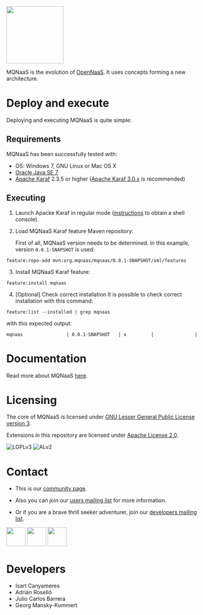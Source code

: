 <img src="http://new.opennaas.org/wp-content/uploads/2013/11/opennaas-orange.png" height=150 />

MQNaaS is the evolution of [OpenNaaS](https://github.com/dana-i2cat/opennaas). It uses concepts forming a new architecture.

Deploy and execute
==================

Deploying and executing MQNaaS is quite simple: 

Requirements
------------
MQNaaS has been successfully tested with:

* OS: Windows 7, GNU Linux or Mac OS X
* [Oracle Java SE 7](http://www.oracle.com/technetwork/java/javase/downloads/index.html)
* [Apache Karaf](http://karaf.apache.org/) 2.3.5 or higher ([Apache Karaf 3.0.x](http://www.apache.org/dyn/closer.cgi/karaf/3.0) is recommended)

Executing
---------

1. Launch Apacke Karaf in regular mode ([instructions](https://karaf.apache.org/manual/latest/users-guide/start-stop.html) to obtain a shell console).
2. Load MQNaaS Karaf feature Maven repository:

   First of all, MQNaaS version needs to be determined. In this example, version `0.0.1-SNAPSHOT` is used: 

```
feature:repo-add mvn:org.mqnaas/mqnaas/0.0.1-SNAPSHOT/xml/features
```

3. Install MQNaaS Karaf feature:

```
feature:install mqnaas
```

4. [Optional] Check correct installation
It is possible to check correct installation with this command:

```
feature:list --installed | grep mqnaas
```

with this expected output:

```
mqnaas                | 0.0.1-SNAPSHOT   | x         |               |
```

Documentation
=============

Read more about MQNaaS [here](docs/).

Licensing
=========

The core of MQNaaS is licensed under [GNU Lesser General Public License version 3](https://www.gnu.org/licenses/lgpl-3.0.html).

Extensions in this repository are licensed under [Apache License 2.0](https://www.apache.org/licenses/LICENSE-2.0).

![LGPLv3](http://www.gnu.org/graphics/lgplv3-147x51.png)
![ALv2](http://www.apache.org/images/feather-small.gif)

Contact
=======

* This is our [community page](http://www.opennaas.org/community/).

* Also you can join our [users mailing list](http://lists.opennaas.org/cgi-bin/mailman/listinfo/users) for more information.

* Or if you are a brave thrill seeker adventurer, join our [developers mailing list](http://lists.opennaas.org/cgi-bin/mailman/listinfo/dev).

<a href="https://twitter.com/@OpenNaaS"><img src="http://opennaas.org/wp-content/plugins/acurax-social-media-widget/images/themes/1/twitter.png" height=50 /></a>
<a href="https://www.facebook.com/OpenNaas"><img src="http://opennaas.org/wp-content/plugins/acurax-social-media-widget/images/themes/1/facebook.png" height=50 /></a>
<a href="https://www.youtube.com/user/OpenNaaS"><img src="http://opennaas.org/wp-content/plugins/acurax-social-media-widget/images/themes/1/youtube.png" height=50 /></a>

Developers
==========

* Isart Canyameres
* Adrián Roselló
* Julio Carlos Barrera
* Georg Mansky-Kummert
